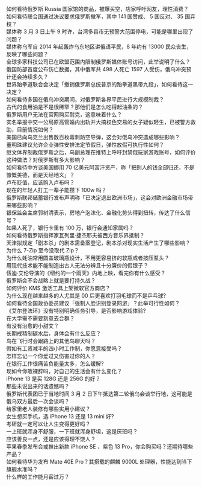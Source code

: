 如何看待俄罗斯 Russia 国家馆的商品，被爆买空，店家呼吁网友，理性消费？  
如何看待联合国通过决议要求俄罗斯撤军，其中 141 国赞成、 5 国反对、 35 国弃权？  
媒体称 3 月 3 日上午 9 时许，台湾多县市无预警大范围停电，可能是哪里出现了问题？  
媒体称乌军自 2014 年起轰炸乌东地区讲俄语平民，8 年约有 13000 民众丧生，反映了哪些问题？  
全球多家科技公司已在欧盟范围内限制俄罗斯媒体账号访问，此举说明了什么？  
俄国防部首度公布伤亡数据，其中俄军共 498 人死亡 1597 人受伤，俄乌冲突预计还会持续多久？  
世界跆拳道联合会决定「撤销俄罗斯总统普京的跆拳道黑带九段」，如何看待这一决定？  
如何看待多国在俄乌冲突期间，对俄罗斯各界平民进行大规模制裁？  
古代的食用油是不是很稀罕？那他们是怎么吃得起油条的？  
俄罗斯用户无法在官网购买耐克，这意味着什么？  
实名举报中交一公局原高管婚内出轨并大搞权色交易的女子疑似轻生，已被警方救助，目前情况如何？  
美国已向乌克兰出售数百枚毒刺防空导弹，这会对俄乌冲突造成哪些影响？  
董明珠建议允许企业弹性安排法定节假日，弹性放假可执行性如何？  
继文体界制裁俄罗斯之后，乌副总理在推特上呼吁封禁俄玩家游戏账号，如何评价这种做法？对俄罗斯有多大影响？  
如何看待中方谈美国挪用 70 亿美元阿富汗资产，称「把别人的钱全部归还，不是慷慨美德，而是天经地义」？  
卢布贬值，应该购入卢布吗？  
现在的年轻人打工一辈子能攒下 100w 吗？  
俄罗斯联邦储蓄银行发布声明称「已决定退出欧洲市场」，这会对欧洲金融市场带来哪些影响？  
银保监会主席郭树清表示，房地产泡沫化、金融化势头得到扭转，传达了什么信号？  
如果人死了，银行卡里有 100 万，银行会通知家属吗？  
如何看待俄罗斯指挥家瓦列里·捷杰耶夫被西方音乐界抵制？  
天津拟规定「剧本杀」的剧本需备案登记，剧本杀对现实生活产生了哪些影响？  
为什么 7-Zip 至今没取代 Zip？  
为什么蚝油常用圆盖玻璃瓶设计，不用更容易挤的软瓶或者按压泵头？  
用现代技术能不能制造出古人无法分辨且十分廉价的假银子？  
伍迪·艾伦导演的《纽约的一个雨天》内地上映，看完你有什么感受？  
俄罗斯会不会战略上就是要打持久战？  
如何评价 KMS 激活工具上架微软官方商店？  
为什么现在越来越多的人尤其是 00 后更喜欢打羽毛球而不是乒乓球?  
如何看待全国政协委员建议「强制人脸识别登录网游」？此举可行性如何？  
《艾尔登法环》没有特别明确任务引导，是否影响游戏体验?  
在大学需不需要刻意去合群？  
有没有治愈的小甜文？  
长期戒精制碳水后，身体会有什么反应？  
鸟在飞行时会跟路上的其他鸟聊天吗？  
假如有工资减半的四小时工作制，你愿意接受吗？  
怎样忘记一个你爱过又伤害过你的人？  
在银行工作很痛苦负能量太多，怎么缓解?  
现如今你敢裸辞吗，对自己的生活会有什么变化？  
iPhone 13 是买 128G 还是 256G 的好？  
那些未说出来的话遗憾吗？  
俄罗斯代表团已于当地时间 3 月 2 日下午抵达第二轮俄乌会谈举行地，这可能是俄乌双方最后一次会谈吗？  
给家里老人装修有哪些实用小建议？  
女生想买手机，选 iPhone 13 还是 13 mini 好?  
考研就一定可以让人生变得更好吗？  
一上班就浑身不舒服，一下班就浑身舒坦，这是厌班吗？  
应该善良一点，还是应该得理不饶人？  
苹果春季发布会或推出新款 iPhone SE 、紫色 13 Pro，你会购买吗？还期待哪些产品？  
如何看待华为发布 Mate 40E Pro？其搭载的麒麟 9000L 处理器，性能达到当下旗舰水准吗？  
什么样的工作能月薪过万？  
